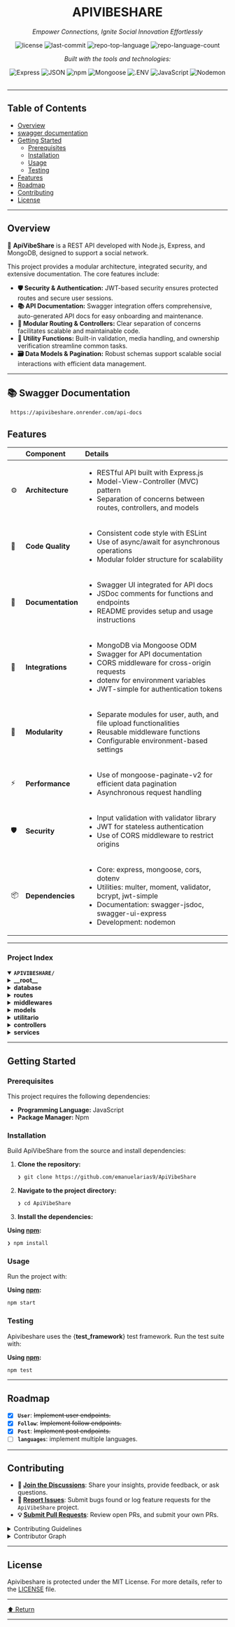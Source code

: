 <div id="top">

<!-- HEADER STYLE: CLASSIC -->
<div align="center">


# APIVIBESHARE

<em>Empower Connections, Ignite Social Innovation Effortlessly</em>

<!-- BADGES -->
<img src="https://img.shields.io/github/license/emanuelarias9/ApiVibeShare?style=flat&logo=opensourceinitiative&logoColor=white&color=0080ff" alt="license">
<img src="https://img.shields.io/github/last-commit/emanuelarias9/ApiVibeShare?style=flat&logo=git&logoColor=white&color=0080ff" alt="last-commit">
<img src="https://img.shields.io/github/languages/top/emanuelarias9/ApiVibeShare?style=flat&color=0080ff" alt="repo-top-language">
<img src="https://img.shields.io/github/languages/count/emanuelarias9/ApiVibeShare?style=flat&color=0080ff" alt="repo-language-count">

<em>Built with the tools and technologies:</em>

<img src="https://img.shields.io/badge/Express-000000.svg?style=flat&logo=Express&logoColor=white" alt="Express">
<img src="https://img.shields.io/badge/JSON-000000.svg?style=flat&logo=JSON&logoColor=white" alt="JSON">
<img src="https://img.shields.io/badge/npm-CB3837.svg?style=flat&logo=npm&logoColor=white" alt="npm">
<img src="https://img.shields.io/badge/Mongoose-F04D35.svg?style=flat&logo=Mongoose&logoColor=white" alt="Mongoose">
<img src="https://img.shields.io/badge/.ENV-ECD53F.svg?style=flat&logo=dotenv&logoColor=black" alt=".ENV">
<img src="https://img.shields.io/badge/JavaScript-F7DF1E.svg?style=flat&logo=JavaScript&logoColor=black" alt="JavaScript">
<img src="https://img.shields.io/badge/Nodemon-76D04B.svg?style=flat&logo=Nodemon&logoColor=white" alt="Nodemon">

</div>
<br>

---

## Table of Contents

- [Overview](#overview)
- [swagger documentation](#-swagger-documentation)
- [Getting Started](#getting-started)
    - [Prerequisites](#prerequisites)
    - [Installation](#installation)
    - [Usage](#usage)
    - [Testing](#testing)
- [Features](#features)
- [Roadmap](#roadmap)
- [Contributing](#contributing)
- [License](#license)

---

## Overview

🚀 **ApiVibeShare** is a REST API developed with Node.js, Express, and MongoDB, designed to support a social network. 

This project provides a modular architecture, integrated security, and extensive documentation. The core features include:

- **🛡️ Security & Authentication:** JWT-based security ensures protected routes and secure user sessions.
- **📚 API Documentation:** Swagger integration offers comprehensive, auto-generated API docs for easy onboarding and maintenance.
- **🔧 Modular Routing & Controllers:** Clear separation of concerns facilitates scalable and maintainable code.
- **🧹 Utility Functions:** Built-in validation, media handling, and ownership verification streamline common tasks.
- **🗃️ Data Models & Pagination:** Robust schemas support scalable social interactions with efficient data management.

---
## 📚 Swagger Documentation
```
 https://apivibeshare.onrender.com/api-docs
 ```
## Features

|      | Component          | Details                                                                                     |
| :--- | :----------------- | :------------------------------------------------------------------------------------------ |
| ⚙️  | **Architecture**   | <ul><li>RESTful API built with Express.js</li><li>Model-View-Controller (MVC) pattern</li><li>Separation of concerns between routes, controllers, and models</li></ul> |
| 🔩 | **Code Quality**   | <ul><li>Consistent code style with ESLint</li><li>Use of async/await for asynchronous operations</li><li>Modular folder structure for scalability</li></ul> |
| 📄 | **Documentation**  | <ul><li>Swagger UI integrated for API docs</li><li>JSDoc comments for functions and endpoints</li><li>README provides setup and usage instructions</li></ul> |
| 🔌 | **Integrations**    | <ul><li>MongoDB via Mongoose ODM</li><li>Swagger for API documentation</li><li>CORS middleware for cross-origin requests</li><li>dotenv for environment variables</li><li>JWT-simple for authentication tokens</li></ul> |
| 🧩 | **Modularity**      | <ul><li>Separate modules for user, auth, and file upload functionalities</li><li>Reusable middleware functions</li><li>Configurable environment-based settings</li></ul> |
| ⚡️  | **Performance**     | <ul><li>Use of mongoose-paginate-v2 for efficient data pagination</li><li>Asynchronous request handling</li></ul> |
| 🛡️ | **Security**        | <ul><li>Input validation with validator library</li><li>JWT for stateless authentication</li><li>Use of CORS middleware to restrict origins</li></ul> |
| 📦 | **Dependencies**    | <ul><li>Core: express, mongoose, cors, dotenv</li><li>Utilities: multer, moment, validator, bcrypt, jwt-simple</li><li>Documentation: swagger-jsdoc, swagger-ui-express</li><li>Development: nodemon</li></ul> |

---

### Project Index

<details open>
	<summary><b><code>APIVIBESHARE/</code></b></summary>
	<!-- __root__ Submodule -->
	<details>
		<summary><b>__root__</b></summary>
		<blockquote>
			<div class='directory-path' style='padding: 8px 0; color: #666;'>
				<code><b>⦿ __root__</b></code>
			<table style='width: 100%; border-collapse: collapse;'>
			<thead>
				<tr style='background-color: #f8f9fa;'>
					<th style='width: 30%; text-align: left; padding: 8px;'>File Name</th>
					<th style='text-align: left; padding: 8px;'>Summary</th>
				</tr>
			</thead>
				<tr style='border-bottom: 1px solid #eee;'>
					<td style='padding: 8px;'><b><a href='https://github.com/emanuelarias9/ApiVibeShare/blob/master/index.js'>index.js</a></b></td>
					<td style='padding: 8px;'>- Sets up the core server infrastructure for VibeShare, establishing database connection, API routing, and middleware configurations<br>- Integrates Swagger for comprehensive API documentation and enforces security via JWT authentication<br>- Facilitates communication between client applications and backend services, enabling user management, content posting, and social interactions within the social media platform.</td>
				</tr>
				<tr style='border-bottom: 1px solid #eee;'>
					<td style='padding: 8px;'><b><a href='https://github.com/emanuelarias9/ApiVibeShare/blob/master/package.json'>package.json</a></b></td>
					<td style='padding: 8px;'>- Defines the core configuration and dependencies for a RESTful social network API built with Node.js, Express, and MongoDB<br>- It establishes the project’s metadata, scripts, and essential libraries for user authentication, data management, and API documentation, serving as the foundation for the applications backend architecture.</td>
				</tr>
				<tr style='border-bottom: 1px solid #eee;'>
					<td style='padding: 8px;'><b><a href='https://github.com/emanuelarias9/ApiVibeShare/blob/master/LICENSE'>LICENSE</a></b></td>
					<td style='padding: 8px;'>Provides licensing information that governs the use, distribution, and modification of the entire software project, ensuring legal clarity and compliance across all components within the architecture.</td>
				</tr>
				<tr style='border-bottom: 1px solid #eee;'>
					<td style='padding: 8px;'><b><a href='https://github.com/emanuelarias9/ApiVibeShare/blob/master/jsconfig.json'>jsconfig.json</a></b></td>
					<td style='padding: 8px;'>- Defines the JavaScript project’s configuration settings, ensuring consistent compilation and module resolution across the codebase<br>- It facilitates seamless development by specifying language features, module types, and file inclusion, thereby supporting the overall architectures stability and maintainability within the project’s structure.</td>
				</tr>
			</table>
		</blockquote>
	</details>
	<!-- database Submodule -->
	<details>
		<summary><b>database</b></summary>
		<blockquote>
			<div class='directory-path' style='padding: 8px 0; color: #666;'>
				<code><b>⦿ database</b></code>
			<table style='width: 100%; border-collapse: collapse;'>
			<thead>
				<tr style='background-color: #f8f9fa;'>
					<th style='width: 30%; text-align: left; padding: 8px;'>File Name</th>
					<th style='text-align: left; padding: 8px;'>Summary</th>
				</tr>
			</thead>
				<tr style='border-bottom: 1px solid #eee;'>
					<td style='padding: 8px;'><b><a href='https://github.com/emanuelarias9/ApiVibeShare/blob/master/database/connection.js'>connection.js</a></b></td>
					<td style='padding: 8px;'>- Establishes and manages the connection to the MongoDB database for VibeShare, ensuring reliable data storage and retrieval<br>- Facilitates seamless integration with the database layer, enabling other components to interact with persistent data efficiently<br>- Serves as a foundational element in the applications architecture, supporting data-driven features and overall system stability.</td>
				</tr>
			</table>
		</blockquote>
	</details>
	<!-- routes Submodule -->
	<details>
		<summary><b>routes</b></summary>
		<blockquote>
			<div class='directory-path' style='padding: 8px 0; color: #666;'>
				<code><b>⦿ routes</b></code>
			<!-- User Submodule -->
			<details>
				<summary><b>User</b></summary>
				<blockquote>
					<div class='directory-path' style='padding: 8px 0; color: #666;'>
						<code><b>⦿ routes.User</b></code>
					<!-- V1 Submodule -->
					<details>
						<summary><b>V1</b></summary>
						<blockquote>
							<div class='directory-path' style='padding: 8px 0; color: #666;'>
								<code><b>⦿ routes.User.V1</b></code>
							<table style='width: 100%; border-collapse: collapse;'>
							<thead>
								<tr style='background-color: #f8f9fa;'>
									<th style='width: 30%; text-align: left; padding: 8px;'>File Name</th>
									<th style='text-align: left; padding: 8px;'>Summary</th>
								</tr>
							</thead>
								<tr style='border-bottom: 1px solid #eee;'>
									<td style='padding: 8px;'><b><a href='https://github.com/emanuelarias9/ApiVibeShare/blob/master/routes/User/V1/UserRoutes.js'>UserRoutes.js</a></b></td>
									<td style='padding: 8px;'>- Defines user-related API endpoints for account management, profile retrieval, and image uploads within the application<br>- Facilitates user registration, authentication, profile updates, and avatar handling, integrating middleware for security and file handling<br>- Serves as a key routing layer connecting client requests to user controller logic, supporting core user functionalities in the overall system architecture.</td>
								</tr>
							</table>
						</blockquote>
					</details>
				</blockquote>
			</details>
			<!-- Follow Submodule -->
			<details>
				<summary><b>Follow</b></summary>
				<blockquote>
					<div class='directory-path' style='padding: 8px 0; color: #666;'>
						<code><b>⦿ routes.Follow</b></code>
					<!-- V1 Submodule -->
					<details>
						<summary><b>V1</b></summary>
						<blockquote>
							<div class='directory-path' style='padding: 8px 0; color: #666;'>
								<code><b>⦿ routes.Follow.V1</b></code>
							<table style='width: 100%; border-collapse: collapse;'>
							<thead>
								<tr style='background-color: #f8f9fa;'>
									<th style='width: 30%; text-align: left; padding: 8px;'>File Name</th>
									<th style='text-align: left; padding: 8px;'>Summary</th>
								</tr>
							</thead>
								<tr style='border-bottom: 1px solid #eee;'>
									<td style='padding: 8px;'><b><a href='https://github.com/emanuelarias9/ApiVibeShare/blob/master/routes/Follow/V1/FollowRoutes.js'>FollowRoutes.js</a></b></td>
									<td style='padding: 8px;'>- Defines API endpoints for managing user follow relationships, enabling functionalities such as following, unfollowing, and retrieving lists of followers and followings<br>- Integrates authentication middleware to secure these interactions, supporting the overall social connectivity features within the application’s architecture<br>- This routing layer facilitates seamless user engagement and relationship management.</td>
								</tr>
							</table>
						</blockquote>
					</details>
				</blockquote>
			</details>
			<!-- Post Submodule -->
			<details>
				<summary><b>Post</b></summary>
				<blockquote>
					<div class='directory-path' style='padding: 8px 0; color: #666;'>
						<code><b>⦿ routes.Post</b></code>
					<!-- V1 Submodule -->
					<details>
						<summary><b>V1</b></summary>
						<blockquote>
							<div class='directory-path' style='padding: 8px 0; color: #666;'>
								<code><b>⦿ routes.Post.V1</b></code>
							<table style='width: 100%; border-collapse: collapse;'>
							<thead>
								<tr style='background-color: #f8f9fa;'>
									<th style='width: 30%; text-align: left; padding: 8px;'>File Name</th>
									<th style='text-align: left; padding: 8px;'>Summary</th>
								</tr>
							</thead>
								<tr style='border-bottom: 1px solid #eee;'>
									<td style='padding: 8px;'><b><a href='https://github.com/emanuelarias9/ApiVibeShare/blob/master/routes/Post/V1/PostRoutes.js'>PostRoutes.js</a></b></td>
									<td style='padding: 8px;'>- Defines API endpoints for managing social media posts, including creation, retrieval, deletion, image uploads, and user-specific feeds<br>- Integrates authentication and file handling to facilitate seamless post interactions within the application’s architecture, serving as the primary interface for post-related operations.</td>
								</tr>
							</table>
						</blockquote>
					</details>
				</blockquote>
			</details>
		</blockquote>
	</details>
	<!-- middlewares Submodule -->
	<details>
		<summary><b>middlewares</b></summary>
		<blockquote>
			<div class='directory-path' style='padding: 8px 0; color: #666;'>
				<code><b>⦿ middlewares</b></code>
			<table style='width: 100%; border-collapse: collapse;'>
			<thead>
				<tr style='background-color: #f8f9fa;'>
					<th style='width: 30%; text-align: left; padding: 8px;'>File Name</th>
					<th style='text-align: left; padding: 8px;'>Summary</th>
				</tr>
			</thead>
				<tr style='border-bottom: 1px solid #eee;'>
					<td style='padding: 8px;'><b><a href='https://github.com/emanuelarias9/ApiVibeShare/blob/master/middlewares/auth.js'>auth.js</a></b></td>
					<td style='padding: 8px;'>- Implements authentication middleware to verify and decode JWT tokens, ensuring secure access control across the application<br>- It validates token presence, integrity, and expiration, attaching authenticated user data to requests<br>- This component is essential for safeguarding protected routes and maintaining secure user sessions within the overall system architecture.</td>
				</tr>
			</table>
		</blockquote>
	</details>
	<!-- models Submodule -->
	<details>
		<summary><b>models</b></summary>
		<blockquote>
			<div class='directory-path' style='padding: 8px 0; color: #666;'>
				<code><b>⦿ models</b></code>
			<table style='width: 100%; border-collapse: collapse;'>
			<thead>
				<tr style='background-color: #f8f9fa;'>
					<th style='width: 30%; text-align: left; padding: 8px;'>File Name</th>
					<th style='text-align: left; padding: 8px;'>Summary</th>
				</tr>
			</thead>
				<tr style='border-bottom: 1px solid #eee;'>
					<td style='padding: 8px;'><b><a href='https://github.com/emanuelarias9/ApiVibeShare/blob/master/models/Follow.js'>Follow.js</a></b></td>
					<td style='padding: 8px;'>- Defines the schema and model for tracking user follow relationships within the application<br>- Facilitates recording, querying, and managing follow actions between users, enabling features like follower lists and activity feeds<br>- Integrates pagination support to efficiently handle large datasets, supporting scalable social interactions across the platform.</td>
				</tr>
				<tr style='border-bottom: 1px solid #eee;'>
					<td style='padding: 8px;'><b><a href='https://github.com/emanuelarias9/ApiVibeShare/blob/master/models/User.js'>User.js</a></b></td>
					<td style='padding: 8px;'>- Defines the user data model within the applications architecture, facilitating user management and authentication processes<br>- It structures user information, including credentials, profile details, and roles, while integrating pagination capabilities for efficient data handling<br>- This schema serves as a foundational component for user-related functionalities across the system.</td>
				</tr>
				<tr style='border-bottom: 1px solid #eee;'>
					<td style='padding: 8px;'><b><a href='https://github.com/emanuelarias9/ApiVibeShare/blob/master/models/Post.js'>Post.js</a></b></td>
					<td style='padding: 8px;'>- Defines the schema and model for social media posts, enabling storage, retrieval, and pagination of user-generated content within the application<br>- Facilitates efficient management of posts, including associated media files, timestamps, and user references, forming a core component of the platforms content management architecture.</td>
				</tr>
			</table>
		</blockquote>
	</details>
	<!-- utilitario Submodule -->
	<details>
		<summary><b>utilitario</b></summary>
		<blockquote>
			<div class='directory-path' style='padding: 8px 0; color: #666;'>
				<code><b>⦿ utilitario</b></code>
			<table style='width: 100%; border-collapse: collapse;'>
			<thead>
				<tr style='background-color: #f8f9fa;'>
					<th style='width: 30%; text-align: left; padding: 8px;'>File Name</th>
					<th style='text-align: left; padding: 8px;'>Summary</th>
				</tr>
			</thead>
				<tr style='border-bottom: 1px solid #eee;'>
					<td style='padding: 8px;'><b><a href='https://github.com/emanuelarias9/ApiVibeShare/blob/master/utilitario/validateOwnership.js'>validateOwnership.js</a></b></td>
					<td style='padding: 8px;'>- Provides a utility to verify document ownership within the application, ensuring that access and modifications are restricted to authenticated users who are the rightful owners<br>- Integrates seamlessly into the broader architecture by validating user permissions at the data layer, thereby maintaining data integrity and security across the system.</td>
				</tr>
				<tr style='border-bottom: 1px solid #eee;'>
					<td style='padding: 8px;'><b><a href='https://github.com/emanuelarias9/ApiVibeShare/blob/master/utilitario/CleanBody.js'>CleanBody.js</a></b></td>
					<td style='padding: 8px;'>- Provides a utility function to sanitize objects by removing properties with empty strings, null, or undefined values, and trimming string properties<br>- Integrates into the broader codebase to ensure data integrity and cleanliness before processing or storage, supporting consistent and reliable data handling across the application.</td>
				</tr>
				<tr style='border-bottom: 1px solid #eee;'>
					<td style='padding: 8px;'><b><a href='https://github.com/emanuelarias9/ApiVibeShare/blob/master/utilitario/ValidateImage.js'>ValidateImage.js</a></b></td>
					<td style='padding: 8px;'>- Provides utility functions for image validation and management within the application<br>- Ensures uploaded images meet format requirements and handles deletion of user avatars and post images, maintaining data integrity and storage hygiene across the project’s media handling architecture.</td>
				</tr>
				<tr style='border-bottom: 1px solid #eee;'>
					<td style='padding: 8px;'><b><a href='https://github.com/emanuelarias9/ApiVibeShare/blob/master/utilitario/HttpErrors.js'>HttpErrors.js</a></b></td>
					<td style='padding: 8px;'>- Defines a set of custom HTTP error classes aligned with standard HTTP status codes, facilitating consistent and descriptive error handling across the application<br>- These classes enable clear communication of specific error conditions, improving maintainability and debugging within the overall system architecture.</td>
				</tr>
				<tr style='border-bottom: 1px solid #eee;'>
					<td style='padding: 8px;'><b><a href='https://github.com/emanuelarias9/ApiVibeShare/blob/master/utilitario/jwt.js'>jwt.js</a></b></td>
					<td style='padding: 8px;'>- Generates JSON Web Tokens (JWT) for user authentication by encoding user identity, role, and timestamp information<br>- Facilitates secure, time-limited access control within the application’s architecture, enabling authenticated interactions across different components<br>- Serves as a core utility for managing user sessions and ensuring authorized access throughout the system.</td>
				</tr>
			</table>
		</blockquote>
	</details>
	<!-- controllers Submodule -->
	<details>
		<summary><b>controllers</b></summary>
		<blockquote>
			<div class='directory-path' style='padding: 8px 0; color: #666;'>
				<code><b>⦿ controllers</b></code>
			<!-- User Submodule -->
			<details>
				<summary><b>User</b></summary>
				<blockquote>
					<div class='directory-path' style='padding: 8px 0; color: #666;'>
						<code><b>⦿ controllers.User</b></code>
					<!-- V1 Submodule -->
					<details>
						<summary><b>V1</b></summary>
						<blockquote>
							<div class='directory-path' style='padding: 8px 0; color: #666;'>
								<code><b>⦿ controllers.User.V1</b></code>
							<table style='width: 100%; border-collapse: collapse;'>
							<thead>
								<tr style='background-color: #f8f9fa;'>
									<th style='width: 30%; text-align: left; padding: 8px;'>File Name</th>
									<th style='text-align: left; padding: 8px;'>Summary</th>
								</tr>
							</thead>
								<tr style='border-bottom: 1px solid #eee;'>
									<td style='padding: 8px;'><b><a href='https://github.com/emanuelarias9/ApiVibeShare/blob/master/controllers/User/V1/UserController.js'>UserController.js</a></b></td>
									<td style='padding: 8px;'>- This code file, <code>UserController.js</code>, serves as the primary interface for managing user-related operations within the applications architecture<br>- It orchestrates user registration, authentication, profile management, and social interactions by coordinating various service functions<br>- Essentially, it acts as the central controller that processes incoming user requests, validates data, and delegates tasks to underlying services, thereby enabling seamless user account handling and social features across the system.</td>
								</tr>
							</table>
						</blockquote>
					</details>
				</blockquote>
			</details>
			<!-- Follow Submodule -->
			<details>
				<summary><b>Follow</b></summary>
				<blockquote>
					<div class='directory-path' style='padding: 8px 0; color: #666;'>
						<code><b>⦿ controllers.Follow</b></code>
					<!-- V1 Submodule -->
					<details>
						<summary><b>V1</b></summary>
						<blockquote>
							<div class='directory-path' style='padding: 8px 0; color: #666;'>
								<code><b>⦿ controllers.Follow.V1</b></code>
							<table style='width: 100%; border-collapse: collapse;'>
							<thead>
								<tr style='background-color: #f8f9fa;'>
									<th style='width: 30%; text-align: left; padding: 8px;'>File Name</th>
									<th style='text-align: left; padding: 8px;'>Summary</th>
								</tr>
							</thead>
								<tr style='border-bottom: 1px solid #eee;'>
									<td style='padding: 8px;'><b><a href='https://github.com/emanuelarias9/ApiVibeShare/blob/master/controllers/Follow/V1/FollowController.js'>FollowController.js</a></b></td>
									<td style='padding: 8px;'>- Manages user follow relationships by providing endpoints to follow, unfollow, and retrieve lists of users being followed or followers<br>- Facilitates social connectivity within the platform, enabling users to build and explore their network, while ensuring proper authorization and pagination for scalable data access<br>- Integrates seamlessly into the overall architecture to support social interaction features.</td>
								</tr>
							</table>
						</blockquote>
					</details>
				</blockquote>
			</details>
			<!-- Post Submodule -->
			<details>
				<summary><b>Post</b></summary>
				<blockquote>
					<div class='directory-path' style='padding: 8px 0; color: #666;'>
						<code><b>⦿ controllers.Post</b></code>
					<!-- V1 Submodule -->
					<details>
						<summary><b>V1</b></summary>
						<blockquote>
							<div class='directory-path' style='padding: 8px 0; color: #666;'>
								<code><b>⦿ controllers.Post.V1</b></code>
							<table style='width: 100%; border-collapse: collapse;'>
							<thead>
								<tr style='background-color: #f8f9fa;'>
									<th style='width: 30%; text-align: left; padding: 8px;'>File Name</th>
									<th style='text-align: left; padding: 8px;'>Summary</th>
								</tr>
							</thead>
								<tr style='border-bottom: 1px solid #eee;'>
									<td style='padding: 8px;'><b><a href='https://github.com/emanuelarias9/ApiVibeShare/blob/master/controllers/Post/V1/PostController.js'>PostController.js</a></b></td>
									<td style='padding: 8px;'>- The <code>PostController.js</code> file serves as the primary interface for managing user-generated posts within the application<br>- It orchestrates core functionalities such as creating, retrieving, deleting, and updating posts, as well as handling associated media uploads and feeds<br>- By delegating business logic to dedicated services, this controller ensures a clean separation of concerns, facilitating scalable and maintainable interactions with the post-related features across the platform<br>- Overall, it acts as the central gateway for post operations, enabling seamless content management within the applications architecture.</td>
								</tr>
							</table>
						</blockquote>
					</details>
				</blockquote>
			</details>
		</blockquote>
	</details>
	<!-- services Submodule -->
	<details>
		<summary><b>services</b></summary>
		<blockquote>
			<div class='directory-path' style='padding: 8px 0; color: #666;'>
				<code><b>⦿ services</b></code>
			<!-- User Submodule -->
			<details>
				<summary><b>User</b></summary>
				<blockquote>
					<div class='directory-path' style='padding: 8px 0; color: #666;'>
						<code><b>⦿ services.User</b></code>
					<table style='width: 100%; border-collapse: collapse;'>
					<thead>
						<tr style='background-color: #f8f9fa;'>
							<th style='width: 30%; text-align: left; padding: 8px;'>File Name</th>
							<th style='text-align: left; padding: 8px;'>Summary</th>
						</tr>
					</thead>
						<tr style='border-bottom: 1px solid #eee;'>
							<td style='padding: 8px;'><b><a href='https://github.com/emanuelarias9/ApiVibeShare/blob/master/services/User/UserService.js'>UserService.js</a></b></td>
							<td style='padding: 8px;'>- Provides core user management functionalities, including validation, retrieval, updating, and image handling within the broader application architecture<br>- Facilitates user registration, authentication, profile updates, and social interactions by ensuring data integrity and consistency across user-related operations<br>- Serves as a central service layer that supports user-centric features and maintains data validation standards.</td>
						</tr>
					</table>
				</blockquote>
			</details>
			<!-- Follow Submodule -->
			<details>
				<summary><b>Follow</b></summary>
				<blockquote>
					<div class='directory-path' style='padding: 8px 0; color: #666;'>
						<code><b>⦿ services.Follow</b></code>
					<table style='width: 100%; border-collapse: collapse;'>
					<thead>
						<tr style='background-color: #f8f9fa;'>
							<th style='width: 30%; text-align: left; padding: 8px;'>File Name</th>
							<th style='text-align: left; padding: 8px;'>Summary</th>
						</tr>
					</thead>
						<tr style='border-bottom: 1px solid #eee;'>
							<td style='padding: 8px;'><b><a href='https://github.com/emanuelarias9/ApiVibeShare/blob/master/services/Follow/FollowService.js'>FollowService.js</a></b></td>
							<td style='padding: 8px;'>- Manages user follow relationships within the platform, enabling functionalities such as following and unfollowing users, retrieving followers and following lists with pagination, and verifying follow status<br>- Integrates validation and error handling to ensure data integrity, supporting social interaction features essential for user engagement and network building in the overall application architecture.</td>
						</tr>
					</table>
				</blockquote>
			</details>
			<!-- Post Submodule -->
			<details>
				<summary><b>Post</b></summary>
				<blockquote>
					<div class='directory-path' style='padding: 8px 0; color: #666;'>
						<code><b>⦿ services.Post</b></code>
					<table style='width: 100%; border-collapse: collapse;'>
					<thead>
						<tr style='background-color: #f8f9fa;'>
							<th style='width: 30%; text-align: left; padding: 8px;'>File Name</th>
							<th style='text-align: left; padding: 8px;'>Summary</th>
						</tr>
					</thead>
						<tr style='border-bottom: 1px solid #eee;'>
							<td style='padding: 8px;'><b><a href='https://github.com/emanuelarias9/ApiVibeShare/blob/master/services/Post/PostService.js'>PostService.js</a></b></td>
							<td style='padding: 8px;'>- Provides core functionalities for managing user posts within the application, including creation, retrieval, updating images, deletion, and generating user feeds<br>- Facilitates interaction with the post data model, enforces ownership and validation rules, and supports media handling, thereby serving as the central service layer for post-related operations in the overall architecture.</td>
						</tr>
					</table>
				</blockquote>
			</details>
		</blockquote>
	</details>
</details>

---

## Getting Started

### Prerequisites

This project requires the following dependencies:

- **Programming Language:** JavaScript
- **Package Manager:** Npm

### Installation

Build ApiVibeShare from the source and install dependencies:

1. **Clone the repository:**

    ```sh
    ❯ git clone https://github.com/emanuelarias9/ApiVibeShare
    ```

2. **Navigate to the project directory:**

    ```sh
    ❯ cd ApiVibeShare
    ```

3. **Install the dependencies:**

**Using [npm](https://www.npmjs.com/):**

```sh
❯ npm install
```

### Usage

Run the project with:

**Using [npm](https://www.npmjs.com/):**

```sh
npm start
```

### Testing

Apivibeshare uses the {__test_framework__} test framework. Run the test suite with:

**Using [npm](https://www.npmjs.com/):**

```sh
npm test
```

---

## Roadmap

- [X] **`User`**: <strike>Implement user endpoints.</strike>
- [X] **`Follow`**: <strike>Implement follow endpoints.</strike>
- [X] **`Post`**: <strike>Implement post endpoints.</strike>
- [ ] **`languages`**: implement multiple languages.

---

## Contributing

- **💬 [Join the Discussions](https://github.com/emanuelarias9/ApiVibeShare/discussions)**: Share your insights, provide feedback, or ask questions.
- **🐛 [Report Issues](https://github.com/emanuelarias9/ApiVibeShare/issues)**: Submit bugs found or log feature requests for the `ApiVibeShare` project.
- **💡 [Submit Pull Requests](https://github.com/emanuelarias9/ApiVibeShare/blob/main/CONTRIBUTING.md)**: Review open PRs, and submit your own PRs.

<details closed>
<summary>Contributing Guidelines</summary>

1. **Fork the Repository**: Start by forking the project repository to your github account.
2. **Clone Locally**: Clone the forked repository to your local machine using a git client.
   ```sh
   git clone https://github.com/emanuelarias9/ApiVibeShare
   ```
3. **Create a New Branch**: Always work on a new branch, giving it a descriptive name.
   ```sh
   git checkout -b new-feature-x
   ```
4. **Make Your Changes**: Develop and test your changes locally.
5. **Commit Your Changes**: Commit with a clear message describing your updates.
   ```sh
   git commit -m 'Implemented new feature x.'
   ```
6. **Push to github**: Push the changes to your forked repository.
   ```sh
   git push origin new-feature-x
   ```
7. **Submit a Pull Request**: Create a PR against the original project repository. Clearly describe the changes and their motivations.
8. **Review**: Once your PR is reviewed and approved, it will be merged into the main branch. Congratulations on your contribution!
</details>

<details closed>
<summary>Contributor Graph</summary>
<br>
<p align="left">
   <a href="https://github.com{/emanuelarias9/ApiVibeShare/}graphs/contributors">
      <img src="https://contrib.rocks/image?repo=emanuelarias9/ApiVibeShare">
   </a>
</p>
</details>

---

## License

Apivibeshare is protected under the MIT License. For more details, refer to the [LICENSE](./LICENSE) file.

---

<div align="left"><a href="#top">⬆ Return</a></div>

---
